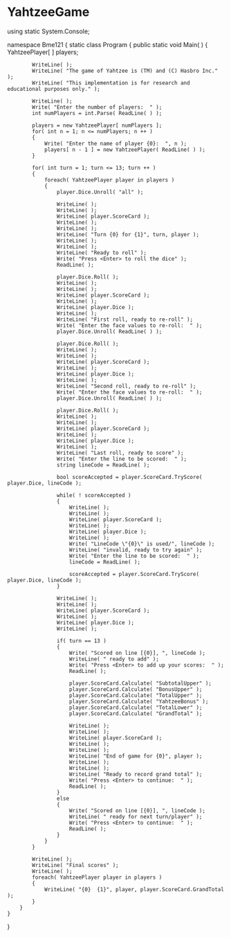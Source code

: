 # YahtzeeGame

using static System.Console;

namespace Bme121
{
    static class Program
    {
        public static void Main( )
        {
            YahtzeePlayer[ ] players;

            WriteLine( );
            WriteLine( "The game of Yahtzee is (TM) and (C) Hasbro Inc." );
            WriteLine( "This implementation is for research and educational purposes only." );

            WriteLine( );
            Write( "Enter the number of players:  " );
            int numPlayers = int.Parse( ReadLine( ) );

            players = new YahtzeePlayer[ numPlayers ];
            for( int n = 1; n <= numPlayers; n ++ )
            {
                Write( "Enter the name of player {0}:  ", n );
                players[ n - 1 ] = new YahtzeePlayer( ReadLine( ) );
            }

            for( int turn = 1; turn <= 13; turn ++ )
            {
                foreach( YahtzeePlayer player in players )
                {
                    player.Dice.Unroll( "all" );

                    WriteLine( );
                    WriteLine( );
                    WriteLine( player.ScoreCard );
                    WriteLine( );
                    WriteLine( );
                    WriteLine( "Turn {0} for {1}", turn, player );
                    WriteLine( );
                    WriteLine( );
                    WriteLine( "Ready to roll" );
                    Write( "Press <Enter> to roll the dice" );
                    ReadLine( );

                    player.Dice.Roll( );
                    WriteLine( );
                    WriteLine( );
                    WriteLine( player.ScoreCard );
                    WriteLine( );
                    WriteLine( player.Dice );
                    WriteLine( );
                    WriteLine( "First roll, ready to re-roll" );
                    Write( "Enter the face values to re-roll:  " );
                    player.Dice.Unroll( ReadLine( ) );

                    player.Dice.Roll( );
                    WriteLine( );
                    WriteLine( );
                    WriteLine( player.ScoreCard );
                    WriteLine( );
                    WriteLine( player.Dice );
                    WriteLine( );
                    WriteLine( "Second roll, ready to re-roll" );
                    Write( "Enter the face values to re-roll:  " );
                    player.Dice.Unroll( ReadLine( ) );

                    player.Dice.Roll( );
                    WriteLine( );
                    WriteLine( );
                    WriteLine( player.ScoreCard );
                    WriteLine( );
                    WriteLine( player.Dice );
                    WriteLine( );
                    WriteLine( "Last roll, ready to score" );
                    Write( "Enter the line to be scored:  " );
                    string lineCode = ReadLine( );

                    bool scoreAccepted = player.ScoreCard.TryScore( player.Dice, lineCode );

                    while( ! scoreAccepted )
                    {
                        WriteLine( );
                        WriteLine( );
                        WriteLine( player.ScoreCard );
                        WriteLine( );
                        WriteLine( player.Dice );
                        WriteLine( );
                        Write( "LineCode \"{0}\" is used/", lineCode );
                        WriteLine( "invalid, ready to try again" );
                        Write( "Enter the line to be scored:  " );
                        lineCode = ReadLine( );

                        scoreAccepted = player.ScoreCard.TryScore( player.Dice, lineCode );
                    }

                    WriteLine( );
                    WriteLine( );
                    WriteLine( player.ScoreCard );
                    WriteLine( );
                    WriteLine( player.Dice );
                    WriteLine( );

                    if( turn == 13 )
                    {
                        Write( "Scored on line [{0}], ", lineCode );
                        WriteLine( " ready to add" );
                        Write( "Press <Enter> to add up your scores:  " );
                        ReadLine( );

                        player.ScoreCard.Calculate( "SubtotalUpper" );
                        player.ScoreCard.Calculate( "BonusUpper" );
                        player.ScoreCard.Calculate( "TotalUpper" );
                        player.ScoreCard.Calculate( "YahtzeeBonus" );
                        player.ScoreCard.Calculate( "TotalLower" );
                        player.ScoreCard.Calculate( "GrandTotal" );

                        WriteLine( );
                        WriteLine( );
                        WriteLine( player.ScoreCard );
                        WriteLine( );
                        WriteLine( );
                        WriteLine( "End of game for {0}", player );
                        WriteLine( );
                        WriteLine( );
                        WriteLine( "Ready to record grand total" );
                        Write( "Press <Enter> to continue:  " );
                        ReadLine( );
                    }
                    else
                    {
                        Write( "Scored on line [{0}], ", lineCode );
                        WriteLine( " ready for next turn/player" );
                        Write( "Press <Enter> to continue:  " );
                        ReadLine( );
                    }
                }
            }

            WriteLine( );
            WriteLine( "Final scores" );
            WriteLine( );
            foreach( YahtzeePlayer player in players )
            {
                WriteLine( "{0}  {1}", player, player.ScoreCard.GrandTotal );
            }
        }
    }
}
